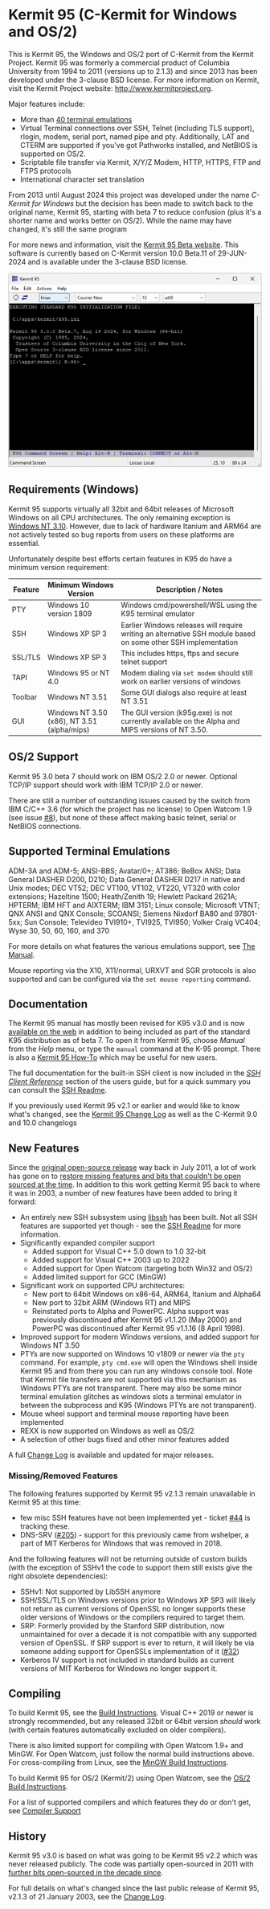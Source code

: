 Kermit 95 (C-Kermit for Windows and OS/2)
=========================================

This is Kermit 95, the Windows and OS/2 port of C-Kermit from the Kermit Project.
Kermit 95 was formerly a commercial product of Columbia University from 1994 
to 2011 (versions up to 2.1.3) and since 2013 has been developed under the 
3-clause BSD license. For more information on Kermit, visit the Kermit Project 
website: http://www.kermitproject.org.

Major features include:
 * More than [40 terminal emulations](#supported-terminal-emulations)
 * Virtual Terminal connections over SSH, Telnet (including TLS support), 
   rlogin, modem, serial port, named pipe and pty. Additionally, LAT and CTERM
   are supported if you've got Pathworks installed, and NetBIOS is supported on OS/2.    
 * Scriptable file transfer via Kermit, X/Y/Z Modem, HTTP, HTTPS, FTP and FTPS protocols
 * International character set translation

From 2013 until August 2024 this project was developed under the name
*C-Kermit for Windows* but the decision has been made to switch back to the
original name, Kermit 95, starting with beta 7 to reduce confusion
(plus it's a shorter name and works better on OS/2). While the name may have
changed, it's still the same program

For more news and information, visit the 
[Kermit 95 Beta website](https://www.kermitproject.org/ckw10beta.html).
This software is currently based on C-Kermit version 10.0 Beta.11 of
29-JUN-2024 and is available under the 3-clause BSD license.

![Screenshot](doc/screenshot-w11.png)

Requirements (Windows)
----------------------

Kermit 95 supports virtually all 32bit and 64bit releases of Microsoft Windows
on all CPU architectures. The only remaining exception is
[Windows NT 3.10](https://github.com/davidrg/ckwin/issues/164). However,
due to lack of hardware Itanium and ARM64 are not actively tested
so bug reports from users on these platforms are essential.

Unfortunately despite best efforts certain features in K95 do have a minimum version
requirement:

| Feature | Minimum Windows Version | Description / Notes                                                                                                  |
|---------|-------------------------|----------------------------------------------------------------------------------------------------------------------|
| PTY     | Windows 10 version 1809 | Windows cmd/powershell/WSL using the K95 terminal emulator                                                           |
| SSH     | Windows XP SP 3         | Earlier Windows releases will require writing an alternative SSH module based on some other SSH implementation       |
| SSL/TLS | Windows XP SP 3         | This includes https, ftps and secure telnet support                                                                  |
| TAPI    | Windows 95 or NT 4.0    | Modem dialing via `set modem` should still work on earlier versions of windows                                       |
| Toolbar | Windows NT 3.51         | Some GUI dialogs also require at least NT 3.51                                                                       |
| GUI     | Windows NT 3.50 (x86), NT 3.51 (alpha/mips) | The GUI version (k95g.exe) is not currently available on the Alpha and MIPS versions of NT 3.50. |

OS/2 Support
------------

Kermit 95 3.0 beta 7 should work on IBM OS/2 2.0 or newer. Optional TCP/IP
support should work with IBM TCP/IP 2.0 or newer. 

There are still a number of outstanding issues caused by the switch from IBM
C/C++ 3.6 (for which the project has no license) to Open Watcom 1.9 (see issue 
[#8](https://github.com/davidrg/ckwin/issues/8)), but none of these affect
making basic telnet, serial or NetBIOS connections.

Supported Terminal Emulations
-----------------------------

ADM-3A and ADM-5; ANSI-BBS; Avatar/0+; AT386; BeBox ANSI; Data General DASHER D200, D210; 
Data General DASHER D217 in native and Unix modes; DEC VT52; DEC VT100, VT102, 
VT220, VT320 with color extensions; Hazeltine 1500; Heath/Zenith 19; 
Hewlett Packard 2621A; HPTERM; IBM HFT and AIXTERM; IBM 3151; Linux console; 
Microsoft VTNT; QNX ANSI and QNX Console; SCOANSI; 
Siemens Nixdorf BA80 and 97801-5xx; Sun Console; 
Televideo TVI910+, TVI925, TVI950; Volker Craig VC404; 
Wyse 30, 50, 60, 160, and 370

For more details on what features the various emulations support, see 
[The Manual](https://davidrg.github.io/ckwin/current/termtype.html).

Mouse reporting via the X10, X11/normal, URXVT and SGR protocols is also
supported and can be configured via the `set mouse reporting` command.

Documentation
-------------

The Kermit 95 manual has mostly been revised for K95 v3.0 and is now
[available on the web](https://davidrg.github.io/ckwin/current/) in addition to
being included as part of the standard K95 distribution as of beta 7. To open it
from Kermit 95, choose _Manual_ from the _Help_ menu, or type the `manual` 
command at the K-95 prompt. There is also a [Kermit 95 How-To](https://www.kermitproject.org/ckwhowto.html) which may be 
useful for new users.

The full documentation for the built-in SSH client is now included in the
[_SSH Client Reference_](https://davidrg.github.io/ckwin/current/sshclien.html) 
section of the users guide, but for a quick summary you can consult the 
[SSH Readme](doc/ssh-readme.md). 

If you previously used Kermit 95 v2.1 or earlier and would like to know what's 
changed, see the [Kermit 95 Change Log](doc/changes.md) as well as the C-Kermit 9.0
and 10.0 changelogs

New Features
------------

Since the [original open-source release](https://www.kermitproject.org/k95sourcecode-orig.html)
way back in July 2011, a lot of work has gone on to [restore missing features and
bits that couldn't be open sourced at the time](doc/k95-open.md). In addition to this work getting
Kermit 95 back to where it was in 2003, a number of new features have been added to bring it
forward:

* An entirely new SSH subsystem using [libssh](https://libssh.org/) has been
  built. Not all SSH features are supported yet though - see the [SSH Readme](doc/ssh-readme.md)
  for more information.
* Significantly expanded compiler support
  *  Added support for Visual C++ 5.0 down to 1.0 32-bit
  *  Added support for Visual C++ 2003 up to 2022
  *  Added support for Open Watcom (targeting both Win32 and OS/2)
  *  Added limited support for GCC (MinGW)
* Significant work on supported CPU architectures:
  * New port to 64bit Windows on x86-64, ARM64, Itanium and Alpha64
  * New port to 32bit ARM (Windows RT) and MIPS
  * Reinstated ports to Alpha and PowerPC. Alpha support was previously discontinued
    after Kermit 95 v1.1.20 (May 2000) and PowerPC was discontinued after Kermit 95
    v1.1.16 (8 April 1998).
* Improved support for modern Windows versions, and added support for Windows NT 3.50
* PTYs are now supported on Windows 10 v1809 or newer via the `pty` command. For example,
  `pty cmd.exe` will open the Windows shell inside Kermit 95 and from there you can
  run any windows console tool. Note that Kermit file transfers are not supported
  via this mechanism as Windows PTYs are not transparent. There may also be some
  minor terminal emulation glitches as windows slots a terminal emulator in 
  between the subprocess and K95 (Windows PTYs are not transparent).
* Mouse wheel support and terminal mouse reporting have been implemented
* REXX is now supported on Windows as well as OS/2
* A selection of other bugs fixed and other minor features added

A full [Change Log](doc/changes.md) is available and updated for major releases.

### Missing/Removed Features
The following features supported by Kermit 95 v2.1.3 remain unavailable in
Kermit 95 at this time:

* few misc SSH features have not been implemented yet - ticket
  [#44](https://github.com/davidrg/ckwin/issues/44) is tracking these.
* DNS-SRV ([#205](https://github.com/davidrg/ckwin/issues/205)) - support for this
  previously came from wshelper, a part of MIT Kerberos for Windows that was removed
  in 2018.

And the following features will not be returning outside of custom builds (with the
exception of SSHv1 the code to support them still exists give the right obsolete
dependencies):
  
* SSHv1: Not supported by LibSSH anymore
* SSH/SSL/TLS on Windows versions prior to Windows XP SP3 will likely not return
  as current versions of OpenSSL no longer supports these older versions of
  Windows or the compilers required to target them.
* SRP: Formerly provided by the Stanford SRP distribution, now unmaintained for
  over a decade it is not compatible with any supported version of OpenSSL. If
  SRP support is ever to return, it will likely be via someone adding support for
  OpenSSLs implementation of it ([#32](https://github.com/davidrg/ckwin/issues/205))
* Kerberos IV support is not included in standard builds as current versions of
  MIT Kerberos for Windows no longer support it. 

Compiling
---------

To build Kermit 95, see the [Build Instructions](doc/building.md).
Visual C++ 2019 or newer is strongly recommended, but any released 32bit or 64bit
version *should* work (with certain features automatically excluded on older compilers).

There is also limited support for compiling with Open Watcom 1.9+ and MinGW. For
Open Watcom, just follow the normal build instructions above. For cross-compiling
from Linux, see the [MinGW Build Instructions](doc/mingw-building.md).

To build Kermit 95 for OS/2 (Kermit/2) using Open Watcom, see the
[OS/2 Build Instructions](doc/os2-building.md).

For a list of supported compilers and which features they do or don't get,
see [Compiler Support](doc/compilers.md)


History
-------
Kermit 95 v3.0 is based on what was going to be Kermit 95 v2.2 which was
never released publicly. The code was partially open-sourced in 2011 with
[further bits open-sourced in the decade since](doc/k95-open.md).

For full details on what's changed since the last public release of Kermit 95,
v2.1.3 of 21 January 2003, see the [Change Log](doc/changes.md).
